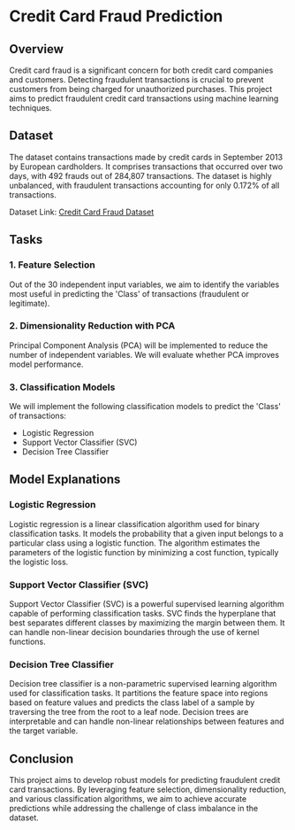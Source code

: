 # Credit Card Fraud Prediction

## Overview

Credit card fraud is a significant concern for both credit card companies and customers. Detecting fraudulent transactions is crucial to prevent customers from being charged for unauthorized purchases. This project aims to predict fraudulent credit card transactions using machine learning techniques.

## Dataset

The dataset contains transactions made by credit cards in September 2013 by European cardholders. It comprises transactions that occurred over two days, with 492 frauds out of 284,807 transactions. The dataset is highly unbalanced, with fraudulent transactions accounting for only 0.172% of all transactions.

Dataset Link: [Credit Card Fraud Dataset](https://www.kaggle.com/mlg-ulb/creditcardfraud)

## Tasks

### 1. Feature Selection

Out of the 30 independent input variables, we aim to identify the variables most useful in predicting the 'Class' of transactions (fraudulent or legitimate).

### 2. Dimensionality Reduction with PCA

Principal Component Analysis (PCA) will be implemented to reduce the number of independent variables. We will evaluate whether PCA improves model performance.

### 3. Classification Models

We will implement the following classification models to predict the 'Class' of transactions:

- Logistic Regression
- Support Vector Classifier (SVC)
- Decision Tree Classifier

## Model Explanations

### Logistic Regression

Logistic regression is a linear classification algorithm used for binary classification tasks. It models the probability that a given input belongs to a particular class using a logistic function. The algorithm estimates the parameters of the logistic function by minimizing a cost function, typically the logistic loss.

### Support Vector Classifier (SVC)

Support Vector Classifier (SVC) is a powerful supervised learning algorithm capable of performing classification tasks. SVC finds the hyperplane that best separates different classes by maximizing the margin between them. It can handle non-linear decision boundaries through the use of kernel functions.

### Decision Tree Classifier

Decision tree classifier is a non-parametric supervised learning algorithm used for classification tasks. It partitions the feature space into regions based on feature values and predicts the class label of a sample by traversing the tree from the root to a leaf node. Decision trees are interpretable and can handle non-linear relationships between features and the target variable.

## Conclusion

This project aims to develop robust models for predicting fraudulent credit card transactions. By leveraging feature selection, dimensionality reduction, and various classification algorithms, we aim to achieve accurate predictions while addressing the challenge of class imbalance in the dataset.
